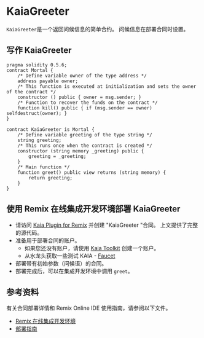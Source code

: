 # KaiaGreeter

`KaiaGreeter`是一个返回问候信息的简单合约。 问候信息在部署合同时设置。

## 写作 KaiaGreeter<a href="#writing-kaiagreeter" id="writing-kaiagreeter"></a>

```
pragma solidity 0.5.6;
contract Mortal {
    /* Define variable owner of the type address */
    address payable owner;
    /* This function is executed at initialization and sets the owner of the contract */
    constructor () public { owner = msg.sender; }
    /* Function to recover the funds on the contract */
    function kill() public { if (msg.sender == owner) selfdestruct(owner); }
}

contract KaiaGreeter is Mortal {
    /* Define variable greeting of the type string */
    string greeting;
    /* This runs once when the contract is created */
    constructor (string memory _greeting) public {
        greeting = _greeting;
    }
    /* Main function */
    function greet() public view returns (string memory) {
        return greeting;
    }
}
```

## 使用 Remix 在线集成开发环境部署 KaiaGreeter<a href="#deploying-kaiagreeter-using-kaia-ide" id="deploying-kaiagreeter-using-kaia-ide"></a>

- 请访问 [Kaia Plugin for Remix](https://ide.kaia.io) 并创建 "KaiaGreeter "合同。 上文提供了完整的源代码。
- 准备用于部署合同的账户。
  - 如果您还没有账户，请使用 [Kaia Toolkit](https://toolkit.kaia.io/account/) 创建一个账户。
  - 从水龙头获取一些测试 KAIA - [Faucet](https://faucet.kaia.io)
- 部署带有初始参数（问候语）的合同。
- 部署完成后，可以在集成开发环境中调用 `greet`。

## 参考资料<a href="#references" id="references"></a>

有关合同部署详情和 Remix Online IDE 使用指南，请参阅以下文件。

- [Remix 在线集成开发环境](../../smart-contracts/ide-and-tools/ide-and-tools.md#kaia-ide)
- [部署指南](../deploy/deploy.md)